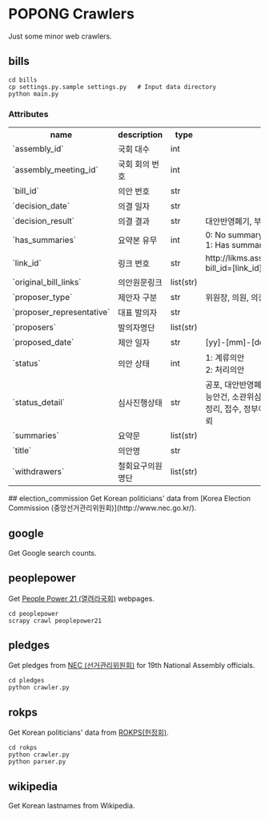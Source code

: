 # POPONG Crawlers

Just some minor web crawlers.

## bills

    cd bills
    cp settings.py.sample settings.py   # Input data directory
    python main.py

### Attributes
<table>
<tr>
    <th>name</th>
    <th>description</th>
    <th>type</th>
    <th>values</th>
</tr>
<tr>
    <td>`assembly_id`</td>
    <td>국회 대수</td>
    <td>int</td>
    <td></td>
</tr>
<tr>
    <td>`assembly_meeting_id`</td>
    <td>국회 회의 번호</td>
    <td>int</td>
    <td></td>
</tr>
<tr>
    <td>`bill_id`</td>
    <td>의안 번호</td>
    <td>str</td>
    <td></td>
</tr>
<tr>
    <td>`decision_date`</td>
    <td>의결 일자</td>
    <td>str</td>
    <td></td>
</tr>
<tr>
    <td>`decision_result`</td>
    <td>의결 결과</td>
    <td>str</td>
    <td>대안반영폐기, 부결, 수정가결, 원안가결, 철회, 폐기</td>
</tr>
<tr>
    <td>`has_summaries`</td>
    <td>요약본 유무</td>
    <td>int</td>
    <td>
    0: No summary<br>
    1: Has summary
    </td>
</tr>
<tr>
    <td>`link_id`</td>
    <td>링크 번호</td>
    <td>str</td>
    <td>http://likms.assembly.go.kr/bill/jsp/BillDetail.jsp?bill_id=[link_id]</td>
</tr>
<tr>
    <td>`original_bill_links`</td>
    <td>의안원문링크</td>
    <td>list(str)</td>
    <td></td>
</tr>
<tr>
    <td>`proposer_type`</td>
    <td>제안자 구분</td>
    <td>str</td>
    <td>위원장, 의원, 의장, 정부, 기타</td>
</tr>
<tr>
    <td>`proposer_representative`</td>
    <td>대표 발의자</td>
    <td>str</td>
    <td></td>
</tr>
<tr>
    <td>`proposers`</td>
    <td>발의자명단</td>
    <td>list(str)</td>
    <td></td>
</tr>
<tr>
    <td>`proposed_date`</td>
    <td>제안 일자</td>
    <td>str</td>
    <td>[yy]-[mm]-[dd]</td>
</tr>
<tr>
    <td>`status`</td>
    <td>의안 상태</td>
    <td>int</td>
    <td>
        1: 계류의안<br>
        2: 처리의안
    </td>
</tr>
<tr>
    <td>`status_detail`</td>
    <td>심사진행상태</td>
    <td>str</td>
    <td>공포, 대안반영폐기, 본회의불부의, 본회의의결, 부의가능안건, 소관위심사, 소관위심사보고, 소관위접수, 의안정리, 접수, 정부이송, 철회, 체계자구심사, 체계자구의뢰</td>
</tr>
<tr>
    <td>`summaries`</td>
    <td>요약문</td>
    <td>list(str)</td>
    <td></td>
</tr>
<tr>
    <td>`title`</td>
    <td>의안명</td>
    <td>str</td>
    <td></td>
</tr>
<tr>
    <td>`withdrawers`</td>
    <td>철회요구의원 명단</td>
    <td>list(str)</td>
    <td></td>
</tr>


</table>
## election_commission
Get Korean politicians' data from [Korea Election Commission (중앙선거관리위원회)](http://www.nec.go.kr/).

## google
Get Google search counts.

## peoplepower
Get [People Power 21 (열려라국회)](http://www.nec.go.kr/) webpages.

    cd peoplepower
    scrapy crawl peoplepower21

## pledges
Get pledges from [NEC (선거관리위원회)](http://info.nec.go.kr/electioninfo/electionInfo_report.xhtml?electionId=0020120411&requestURI=%2Felectioninfo%2F0020120411%2Fep%2Fepei01.jsp&topMenuId=EP&secondMenuId=EPEI01&menuId=&statementId=EPEI01_%232&electionCode=2&cityCode=0&proportionalRepresentationCode=0&x=17&y=11) for 19th National Assembly officials.

    cd pledges
    python crawler.py

## rokps
Get Korean politicians' data from [ROKPS(헌정회)](http://www.rokps.or.kr).

    cd rokps
    python crawler.py
    python parser.py

## wikipedia
Get Korean lastnames from Wikipedia.
